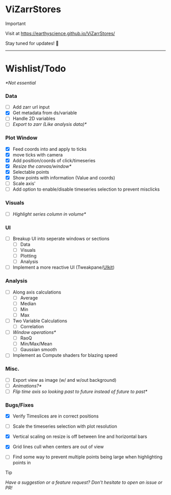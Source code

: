# ViZarrStores

> [!IMPORTANT]
> Visit at https://earthyscience.github.io/ViZarrStores/

Stay tuned for updates! 🚀

***

# Wishlist/Todo

_*Not essential_

### Data
- [ ] Add zarr url input
- [x] Get metadata from ds/variable
- [ ] Handle 2D variables
- [ ] _Export to zarr (Like analysis data)*_

### Plot Window
- [x] Feed coords into and apply to ticks
- [x] move ticks with camera
- [x] Add position/coords of click/timeseries
- [x] _Resize the canvas/window*_
- [x] Selectable points 
- [x] Show points with information (Value and coords)
- [ ] Scale axis'
- [ ] Add option to enable/disable timeseries selection to prevent misclicks

### Visuals
- [ ] _Highlight series column in volume*_

### UI
- [ ] Breakup UI into seperate windows or sections
  - [ ]  Data
  - [ ]  Visuals
  - [ ]  Plotting
  - [ ]  Analysis
- [ ] Implement a more reactive UI (Tweakpane/[UIkit](https://github.com/pmndrs/uikit))

### Analysis
- [ ] Along axis calculations
  - [ ] Average
  - [ ] Median
  - [ ] Min
  - [ ] Max
- [ ] Two Variable Calculations
  - [ ] Correlation
- [ ] _Window operations*_
  - [ ] RaoQ
  - [ ] Min/Max/Mean
  - [ ] Gaussian smooth
- [ ] Implement as Compute shaders for blazing speed

### Misc.
- [ ] Export view as image (w/ and w/out background)
- [ ] _Animations?*_
- [ ] _Flip time axis so looking past to future instead of future to past*_

### Bugs/Fixes
- [x] Verify Timeslices are in correct positions
- [ ] Scale the timeseries selection with plot resolution
- [x] Vertical scaling on resize is off between line and horizontal bars
- [x] Grid lines cull when centers are out of view
- [ ] Find some way to prevent multiple points being large when highlighting points in 


     
  
 





> [!TIP]
> _Have a suggestion or a feature request? Don't hesitate to open an issue or PR!_
